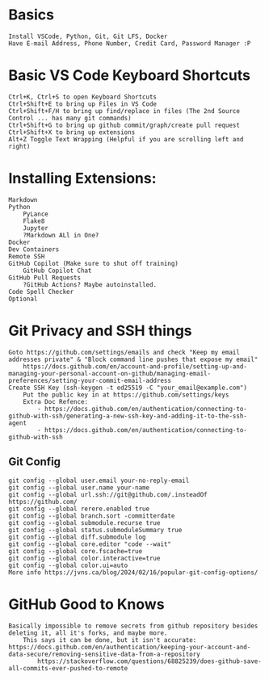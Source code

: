 # Basics
    Install VSCode, Python, Git, Git LFS, Docker
    Have E-mail Address, Phone Number, Credit Card, Password Manager :P
# Basic VS Code Keyboard Shortcuts
    Ctrl+K, Ctrl+S to open Keyboard Shortcuts
    Ctrl+Shift+E to bring up Files in VS Code
    Ctrl+Shift+F/H to bring up find/replace in files (The 2nd Source Control ... has many git commands)
    Ctrl+Shift+G to bring up github commit/graph/create pull request
    Ctrl+Shift+X to bring up extensions
    Alt+Z Toggle Text Wrapping (Helpful if you are scrolling left and right)
# Installing Extensions:
    Markdown
    Python
        PyLance
        Flake8
        Jupyter
        ?Markdown ALl in One?
    Docker
    Dev Containers
    Remote SSH
    GitHub Copilot (Make sure to shut off training)
        GitHub Copilot Chat
    GitHub Pull Requests
        ?GitHub Actions? Maybe autoinstalled.
    Code Spell Checker
    Optional
# Git Privacy and SSH things
    Goto https://github.com/settings/emails and check "Keep my email addresses private" & "Block command line pushes that expose my email"
        https://docs.github.com/en/account-and-profile/setting-up-and-managing-your-personal-account-on-github/managing-email-preferences/setting-your-commit-email-address
    Create SSH Key (ssh-keygen -t ed25519 -C "your_email@example.com")
        Put the public key in at https://github.com/settings/keys
        Extra Doc Refence:
            - https://docs.github.com/en/authentication/connecting-to-github-with-ssh/generating-a-new-ssh-key-and-adding-it-to-the-ssh-agent
            - https://docs.github.com/en/authentication/connecting-to-github-with-ssh
## Git Config
    git config --global user.email your-no-reply-email
    git config --global user.name your-name
    git config --global url.ssh://git@github.com/.insteadOf https://github.com/
    git config --global rerere.enabled true
    git config --global branch.sort -committerdate
    git config --global submodule.recurse true
    git config --global status.submoduleSummary true
    git config --global diff.submodule log
    git config --global core.editor "code --wait"
    git config --global core.fscache=true
    git config --global color.interactive=true
    git config --global color.ui=auto
    More info https://jvns.ca/blog/2024/02/16/popular-git-config-options/
# GitHub Good to Knows
    Basically impossible to remove secrets from github repository besides deleting it, all it's forks, and maybe more.
        This says it can be done, but it isn't accurate: https://docs.github.com/en/authentication/keeping-your-account-and-data-secure/removing-sensitive-data-from-a-repository
            https://stackoverflow.com/questions/68825239/does-github-save-all-commits-ever-pushed-to-remote
    
